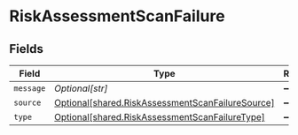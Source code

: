 # RiskAssessmentScanFailure


## Fields

| Field                                                                                                          | Type                                                                                                           | Required                                                                                                       | Description                                                                                                    |
| -------------------------------------------------------------------------------------------------------------- | -------------------------------------------------------------------------------------------------------------- | -------------------------------------------------------------------------------------------------------------- | -------------------------------------------------------------------------------------------------------------- |
| `message`                                                                                                      | *Optional[str]*                                                                                                | :heavy_minus_sign:                                                                                             | N/A                                                                                                            |
| `source`                                                                                                       | [Optional[shared.RiskAssessmentScanFailureSource]](undefined/models/shared/riskassessmentscanfailuresource.md) | :heavy_minus_sign:                                                                                             | N/A                                                                                                            |
| `type`                                                                                                         | [Optional[shared.RiskAssessmentScanFailureType]](undefined/models/shared/riskassessmentscanfailuretype.md)     | :heavy_minus_sign:                                                                                             | N/A                                                                                                            |